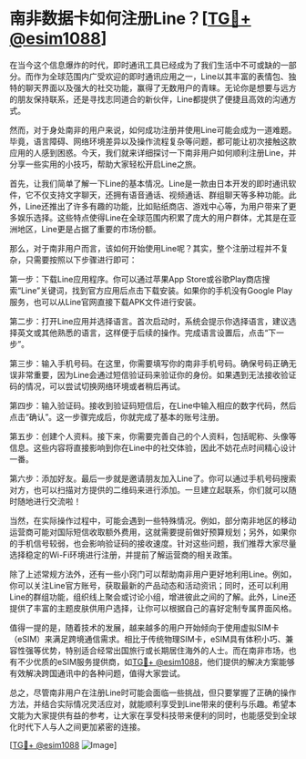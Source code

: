 # 南非数据卡如何注册Line？[[TG💪+ @esim1088](https://t.me/s/esim1088)]

在当今这个信息爆炸的时代，即时通讯工具已经成为了我们生活中不可或缺的一部分。而作为全球范围内广受欢迎的即时通讯应用之一，Line以其丰富的表情包、独特的聊天界面以及强大的社交功能，赢得了无数用户的青睐。无论你是想要与远方的朋友保持联系，还是寻找志同道合的新伙伴，Line都提供了便捷且高效的沟通方式。

然而，对于身处南非的用户来说，如何成功注册并使用Line可能会成为一道难题。毕竟，语言障碍、网络环境差异以及操作流程复杂等问题，都可能让初次接触这款应用的人感到困惑。今天，我们就来详细探讨一下南非用户如何顺利注册Line，并分享一些实用的小技巧，帮助大家轻松开启Line之旅。

首先，让我们简单了解一下Line的基本情况。Line是一款由日本开发的即时通讯软件，它不仅支持文字聊天，还拥有语音通话、视频通话、群组聊天等多种功能。此外，Line还推出了许多有趣的功能，比如贴纸商店、游戏中心等，为用户带来了更多娱乐选择。这些特点使得Line在全球范围内积累了庞大的用户群体，尤其是在亚洲地区，Line更是占据了重要的市场份额。

那么，对于南非用户而言，该如何开始使用Line呢？其实，整个注册过程并不复杂，只需要按照以下步骤进行即可：

第一步：下载Line应用程序。你可以通过苹果App Store或谷歌Play商店搜索“Line”关键词，找到官方应用后点击下载安装。如果你的手机没有Google Play服务，也可以从Line官网直接下载APK文件进行安装。

第二步：打开Line应用并选择语言。首次启动时，系统会提示你选择语言，建议选择英文或其他熟悉的语言，这样便于后续的操作。完成语言设置后，点击“下一步”。

第三步：输入手机号码。在这里，你需要填写你的南非手机号码。确保号码正确无误非常重要，因为Line会通过短信验证码来验证你的身份。如果遇到无法接收验证码的情况，可以尝试切换网络环境或者稍后再试。

第四步：输入验证码。接收到验证码短信后，在Line中输入相应的数字代码，然后点击“确认”。这一步骤完成后，你就完成了基本的账号注册。

第五步：创建个人资料。接下来，你需要完善自己的个人资料，包括昵称、头像等信息。这些内容将直接影响到你在Line中的社交体验，因此不妨花点时间精心设计一番。

第六步：添加好友。最后一步就是邀请朋友加入Line了。你可以通过手机号码搜索对方，也可以扫描对方提供的二维码来进行添加。一旦建立起联系，你们就可以随时随地进行交流啦！

当然，在实际操作过程中，可能会遇到一些特殊情况。例如，部分南非地区的移动运营商可能对国际短信收取额外费用，这就需要提前做好预算规划；另外，如果你的手机信号较弱，也会影响验证码的接收速度。针对这些问题，我们推荐大家尽量选择稳定的Wi-Fi环境进行注册，并提前了解运营商的相关政策。

除了上述常规方法外，还有一些小窍门可以帮助南非用户更好地利用Line。例如，你可以关注Line官方账号，获取最新的产品动态和活动资讯；同时，还可以利用Line的群组功能，组织线上聚会或讨论小组，增进彼此之间的了解。此外，Line还提供了丰富的主题皮肤供用户选择，让你可以根据自己的喜好定制专属界面风格。

值得一提的是，随着技术的发展，越来越多的用户开始倾向于使用虚拟SIM卡（eSIM）来满足跨境通信需求。相比于传统物理SIM卡，eSIM具有体积小巧、兼容性强等优势，特别适合经常出国旅行或长期居住海外的人士。而在南非市场，也有不少优质的eSIM服务提供商，如[TG💪+ @esim1088](https://t.me/s/esim1088)，他们提供的解决方案能够有效解决跨国通讯中的各种问题，值得大家尝试。

总之，尽管南非用户在注册Line时可能会面临一些挑战，但只要掌握了正确的操作方法，并结合实际情况灵活应对，就能顺利享受到Line带来的便利与乐趣。希望本文能为大家提供有益的参考，让大家在享受科技带来便利的同时，也能感受到全球化时代下人与人之间更加紧密的连接。

[[TG💪+ @esim1088](https://t.me/s/esim1088) ![Image](https://i.postimg.cc/4NQfJmqS/Snipaste-2025-05-13-00-14-12.png)]